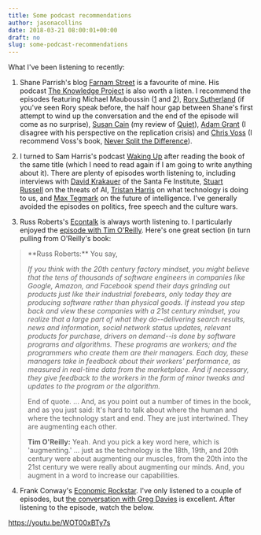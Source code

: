 ```yaml
---
title: Some podcast recommendations
author: jasonacollins
date: 2018-03-21 08:00:01+00:00
draft: no
slug: some-podcast-recommendations
---
```


What I've been listening to recently:
	
  1. Shane Parrish's blog [Farnam Street](https://www.fs.blog) is a favourite of mine. His podcast [The Knowledge Project](https://www.fs.blog/the-knowledge-project/) is also worth a listen. I recommend the episodes featuring Michael Mauboussin ([1](https://www.fs.blog/2015/04/michael-mauboussin/) and [2](https://www.fs.blog/2018/02/michael-mauboussin-interview/)), [Rory Sutherland](https://www.fs.blog/2017/06/rory-sutherland-podcast/) (if you've seen Rory speak before, the half hour gap between Shane's first attempt to wind up the conversation and the end of the episode will come as no surprise), [Susan Cain](https://www.fs.blog/2017/11/susan-cain/) (my review of [Quiet](https://jasoncollins.blog/susan-cains-quiet-the-power-of-introverts-in-a-world-that-cant-stop-talking)), [Adam Grant](https://www.fs.blog/2017/09/adam-grant/) (I disagree with his perspective on the replication crisis) and [Chris Voss](https://www.fs.blog/2018/01/chris-voss/) (I recommend Voss's book, [Never Split the Difference](https://jasoncollins.blog/chris-vosss-never-split-the-difference-negotiating-as-if-your-life-depended-on-it)).

	
  2. I turned to Sam Harris's podcast [Waking Up](https://samharris.org/podcast/) after reading the book of the same title (which I need to read again if I am going to write anything about it). There are plenty of episodes worth listening to, including interviews with [David Krakauer](https://samharris.org/podcasts/complexity-stupidity/) of the Santa Fe Institute, [Stuart Russell](https://samharris.org/podcasts/the-dawn-of-artificial-intelligence1/) on the threats of AI, [Tristan Harris](https://samharris.org/podcasts/what-is-technology-doing-to-us/) on what technology is doing to us, and [Max Tegmark](https://samharris.org/podcasts/the-future-of-intelligence/) on the future of intelligence. I've generally avoided the episodes on politics, free speech and the culture wars.

	
  3. Russ Roberts's [Econtalk](http://www.econtalk.org) is always worth listening to. I particularly enjoyed the [episode with Tim O'Reilly](http://www.econtalk.org/archives/2017/10/tim_oreilly_on_1.html). Here's one great section (in turn pulling from O'Reilly's book:




<blockquote>**Russ Roberts:** You say,

_If you think with the 20th century factory mindset, you might believe that the tens of thousands of software engineers in companies like Google, Amazon, and Facebook spend their days grinding out products just like their industrial forebears, only today they are producing software rather than physical goods. If instead you step back and view these companies with a 21st century mindset, you realize that a large part of what they do--delivering search results, news and information, social network status updates, relevant products for purchase, drivers on demand--is done by software programs and algorithms. These programs are workers; and the programmers who create them are their managers. Each day, these managers take in feedback about their workers' performance, as measured in real-time data from the marketplace. And if necessary, they give feedback to the workers in the form of minor tweaks and updates to the program or the algorithm._

End of quote. ... And, as you point out a number of times in the book, and as you just said: It's hard to talk about where the human and where the technology start and end. They are just intertwined. They are augmenting each other.

**Tim O'Reilly:** Yeah. And you pick a key word here, which is 'augmenting.' ... just as the technology is the 18th, 19th, and 20th century were about augmenting our muscles, from the 20th into the 21st century we were really about augmenting our minds. And, you augment in a word to increase our capabilities.</blockquote>





	
  4. Frank Conway's [Economic Rockstar](http://www.economicrockstar.com). I've only listened to a couple of episodes, but [the conversation with Greg Davies](http://www.economicrockstar.com/gregdavies/) is excellent. After listening to the episode, watch the below.


https://youtu.be/WOT00xBTy7s
